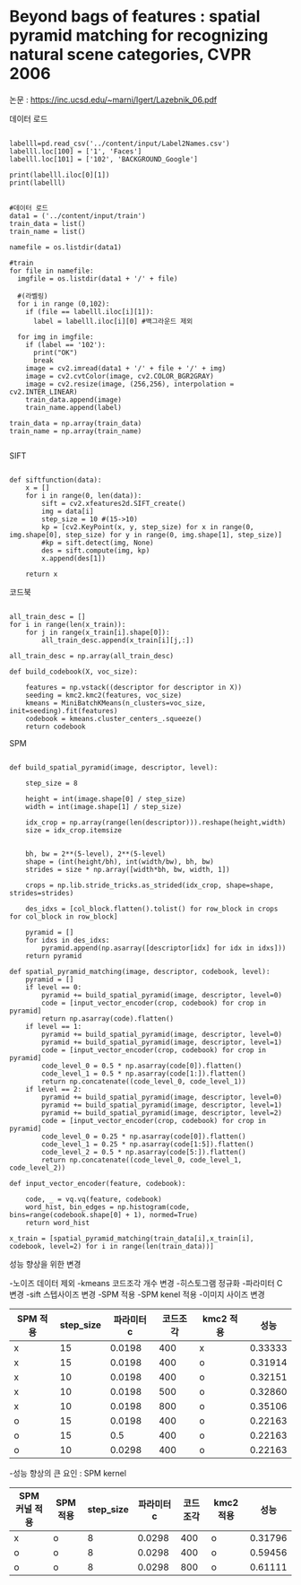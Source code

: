 
# Beyond bags of features : spatial pyramid matching for recognizing natural scene categories, CVPR 2006

논문 : https://inc.ucsd.edu/~marni/Igert/Lazebnik_06.pdf

데이터 로드
<pre><code>
labelll=pd.read_csv('../content/input/Label2Names.csv')
labelll.loc[100] = ['1', 'Faces']
labelll.loc[101] = ['102', 'BACKGROUND_Google']

print(labelll.iloc[0][1])
print(labelll)
</code></pre>
<pre><code>
#데이터 로드
data1 = ('../content/input/train')
train_data = list()
train_name = list()

namefile = os.listdir(data1)

#train
for file in namefile:
  imgfile = os.listdir(data1 + '/' + file)
  
  #(라벨링)
  for i in range (0,102):
    if (file == labelll.iloc[i][1]):
      label = labelll.iloc[i][0] #백그라운드 제외

  for img in imgfile:
    if (label == '102'):
      print("OK")
      break
    image = cv2.imread(data1 + '/' + file + '/' + img)
    image = cv2.cvtColor(image, cv2.COLOR_BGR2GRAY)
    image = cv2.resize(image, (256,256), interpolation = cv2.INTER_LINEAR)
    train_data.append(image)
    train_name.append(label)

train_data = np.array(train_data)
train_name = np.array(train_name)

</pre></code>

SIFT
<pre><code>
def siftfunction(data):
    x = []
    for i in range(0, len(data)):
        sift = cv2.xfeatures2d.SIFT_create()
        img = data[i]
        step_size = 10 #(15->10)
        kp = [cv2.KeyPoint(x, y, step_size) for x in range(0, img.shape[0], step_size) for y in range(0, img.shape[1], step_size)]
        #kp = sift.detect(img, None)
        des = sift.compute(img, kp)
        x.append(des[1])
        
    return x
</pre></code>

코드북
<pre><code>
all_train_desc = []
for i in range(len(x_train)):
    for j in range(x_train[i].shape[0]):
        all_train_desc.append(x_train[i][j,:])

all_train_desc = np.array(all_train_desc)

def build_codebook(X, voc_size):
   
    features = np.vstack((descriptor for descriptor in X))
    seeding = kmc2.kmc2(features, voc_size)
    kmeans = MiniBatchKMeans(n_clusters=voc_size, init=seeding).fit(features)
    codebook = kmeans.cluster_centers_.squeeze()
    return codebook
</pre></code>

SPM
<pre><code>
def build_spatial_pyramid(image, descriptor, level):
  
    step_size = 8
   
    height = int(image.shape[0] / step_size)
    width = int(image.shape[1] / step_size)

    idx_crop = np.array(range(len(descriptor))).reshape(height,width)
    size = idx_crop.itemsize

   
    bh, bw = 2**(5-level), 2**(5-level)
    shape = (int(height/bh), int(width/bw), bh, bw)
    strides = size * np.array([width*bh, bw, width, 1])

    crops = np.lib.stride_tricks.as_strided(idx_crop, shape=shape, strides=strides)

    des_idxs = [col_block.flatten().tolist() for row_block in crops for col_block in row_block]

    pyramid = []
    for idxs in des_idxs:
        pyramid.append(np.asarray([descriptor[idx] for idx in idxs]))
    return pyramid

def spatial_pyramid_matching(image, descriptor, codebook, level):
    pyramid = []
    if level == 0:
        pyramid += build_spatial_pyramid(image, descriptor, level=0)
        code = [input_vector_encoder(crop, codebook) for crop in pyramid]
        return np.asarray(code).flatten()
    if level == 1:
        pyramid += build_spatial_pyramid(image, descriptor, level=0)
        pyramid += build_spatial_pyramid(image, descriptor, level=1)
        code = [input_vector_encoder(crop, codebook) for crop in pyramid]
        code_level_0 = 0.5 * np.asarray(code[0]).flatten()
        code_level_1 = 0.5 * np.asarray(code[1:]).flatten()
        return np.concatenate((code_level_0, code_level_1))
    if level == 2:
        pyramid += build_spatial_pyramid(image, descriptor, level=0)
        pyramid += build_spatial_pyramid(image, descriptor, level=1)
        pyramid += build_spatial_pyramid(image, descriptor, level=2)
        code = [input_vector_encoder(crop, codebook) for crop in pyramid]
        code_level_0 = 0.25 * np.asarray(code[0]).flatten()
        code_level_1 = 0.25 * np.asarray(code[1:5]).flatten()
        code_level_2 = 0.5 * np.asarray(code[5:]).flatten()
        return np.concatenate((code_level_0, code_level_1, code_level_2))

def input_vector_encoder(feature, codebook):
   
    code, _ = vq.vq(feature, codebook)
    word_hist, bin_edges = np.histogram(code, bins=range(codebook.shape[0] + 1), normed=True)
    return word_hist
    
x_train = [spatial_pyramid_matching(train_data[i],x_train[i], codebook, level=2) for i in range(len(train_data))]
</pre></code>


성능 향상을 위한 변경

-노이즈 데이터 제외
-kmeans 코드조각 개수 변경
-히스토그램 정규화
-파라미터 C 변경
-sift 스텝사이즈 변경
-SPM 적용
-SPM kenel 적용
-이미지 사이즈 변경


|SPM 적용| step_size | 파라미터 c | 코드조각 | kmc2 적용 | 성능 |
| --- | --- |--- |--- |--- |--- |
|x  | 15 | 0.0198 | 400 |   x |0.33333|
|x  | 15 | 0.0198 | 400 |   o |0.31914|
| x | 10 | 0.0198 | 400 |o  | 0.32151 |
| x | 10 | 0.0198 | 500 | o | 0.32860 |
| x | 10 | 0.0198 | 800 | o | 0.35106 |
| o | 15 | 0.0198 | 400 |   o |0.22163|
| o | 15 | 0.5 |400  |  o |0.22163|
| o | 10 | 0.0298 |400  |  o |0.22163|


-성능 향상의 큰 요인 : SPM kernel

|SPM 커널 적용|SPM 적용| step_size | 파라미터 c | 코드조각 | kmc2 적용 | 성능 |
| --- | --- |--- |--- |--- |--- |--- |
| x | o | 8 | 0.0298 | 400 | o |0.31796|
| o | o | 8| 0.0298 |400  |  o |0.59456|
| o | o | 8 | 0.0298 | 800 | o |0.61111|
